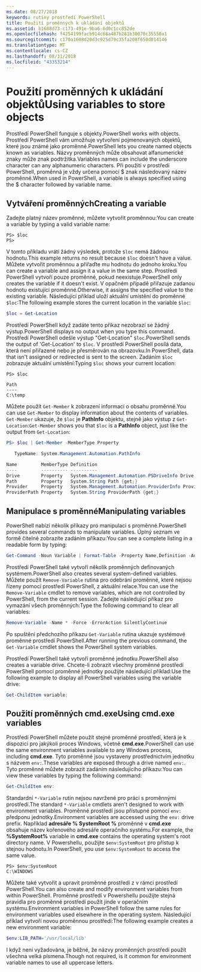 ```yaml
---
ms.date: 08/27/2018
keywords: rutiny prostředí PowerShell
title: Použití proměnných k ukládání objektů
ms.assetid: b1688d73-c173-491e-9ba6-6d0c1cc852de
ms.openlocfilehash: f4254199facb914c68a487b281b30070c35550a1
ms.sourcegitcommit: c170a1608d20d3c925d79c35fa208f650d014146
ms.translationtype: MT
ms.contentlocale: cs-CZ
ms.lasthandoff: 08/31/2018
ms.locfileid: "43353214"
---
```

# <a name="using-variables-to-store-objects"></a><span data-ttu-id="02446-103">Použití proměnných k ukládání objektů</span><span class="sxs-lookup"><span data-stu-id="02446-103">Using variables to store objects</span></span>

<span data-ttu-id="02446-104">Prostředí PowerShell funguje s objekty.</span><span class="sxs-lookup"><span data-stu-id="02446-104">PowerShell works with objects.</span></span> <span data-ttu-id="02446-105">Prostředí PowerShell vám umožňuje vytvoření pojmenovaných objektů, které jsou známé jako proměnné.</span><span class="sxs-lookup"><span data-stu-id="02446-105">PowerShell lets you create named objects known as variables.</span></span>
<span data-ttu-id="02446-106">Názvy proměnných může obsahovat alfanumerické znaky může znak podtržítka.</span><span class="sxs-lookup"><span data-stu-id="02446-106">Variables names can include the underscore character can any alphanumeric characters.</span></span> <span data-ttu-id="02446-107">Při použití v prostředí PowerShell, proměnná je vždy určena pomocí \$ znak následovaný název proměnné.</span><span class="sxs-lookup"><span data-stu-id="02446-107">When used in PowerShell, a variable is always specified using the \$ character followed by variable name.</span></span>

## <a name="creating-a-variable"></a><span data-ttu-id="02446-108">Vytváření proměnných</span><span class="sxs-lookup"><span data-stu-id="02446-108">Creating a variable</span></span>

<span data-ttu-id="02446-109">Zadejte platný název proměnné, můžete vytvořit proměnnou:</span><span class="sxs-lookup"><span data-stu-id="02446-109">You can create a variable by typing a valid variable name:</span></span>

```
PS> $loc
PS>
```

<span data-ttu-id="02446-110">V tomto příkladu vrátí žádný výsledek, protože `$loc` nemá žádnou hodnotu.</span><span class="sxs-lookup"><span data-stu-id="02446-110">This example returns no result because `$loc` doesn't have a value.</span></span> <span data-ttu-id="02446-111">Můžete vytvořit proměnnou a přiřaďte mu hodnotu do jednoho kroku.</span><span class="sxs-lookup"><span data-stu-id="02446-111">You can create a variable and assign it a value in the same step.</span></span> <span data-ttu-id="02446-112">Prostředí PowerShell vytvoří pouze proměnné, pokud neexistuje.</span><span class="sxs-lookup"><span data-stu-id="02446-112">PowerShell only creates the variable if it doesn't exist.</span></span>
<span data-ttu-id="02446-113">V opačném případě přiřazuje zadanou hodnotu existující proměnné.</span><span class="sxs-lookup"><span data-stu-id="02446-113">Otherwise, it assigns the specified value to the existing variable.</span></span> <span data-ttu-id="02446-114">Následující příklad uloží aktuální umístění do proměnné `$loc`:</span><span class="sxs-lookup"><span data-stu-id="02446-114">The following example stores the current location in the variable `$loc`:</span></span>

```powershell
$loc = Get-Location
```

<span data-ttu-id="02446-115">Prostředí PowerShell když zadáte tento příkaz nezobrazí se žádný výstup.</span><span class="sxs-lookup"><span data-stu-id="02446-115">PowerShell displays no output when you type this command.</span></span> <span data-ttu-id="02446-116">Prostředí PowerShell odešle výstup "Get-Location" `$loc`.</span><span class="sxs-lookup"><span data-stu-id="02446-116">PowerShell sends the output of 'Get-Location' to `$loc`.</span></span> <span data-ttu-id="02446-117">V prostředí PowerShell posílá data, která není přiřazené nebo je přesměrován na obrazovku.</span><span class="sxs-lookup"><span data-stu-id="02446-117">In PowerShell, data that isn't assigned or redirected is sent to the screen.</span></span> <span data-ttu-id="02446-118">Zadáním `$loc` zobrazuje aktuální umístění:</span><span class="sxs-lookup"><span data-stu-id="02446-118">Typing `$loc` shows your current location:</span></span>

```
PS> $loc

Path
----
C:\temp
```

<span data-ttu-id="02446-119">Můžete použít `Get-Member` k zobrazení informací o obsahu proměnné.</span><span class="sxs-lookup"><span data-stu-id="02446-119">You can use `Get-Member` to display information about the contents of variables.</span></span> <span data-ttu-id="02446-120">`Get-Member` ukazuje, že `$loc` je **PathInfo** objektu, stejně jako výstup z `Get-Location`:</span><span class="sxs-lookup"><span data-stu-id="02446-120">`Get-Member` shows you that `$loc` is a **PathInfo** object, just like the output from `Get-Location`:</span></span>

```powershell
PS> $loc | Get-Member -MemberType Property

   TypeName: System.Management.Automation.PathInfo

Name         MemberType Definition
----         ---------- ----------
Drive        Property   System.Management.Automation.PSDriveInfo Drive {get;}
Path         Property   System.String Path {get;}
Provider     Property   System.Management.Automation.ProviderInfo Provider {...
ProviderPath Property   System.String ProviderPath {get;}
```

## <a name="manipulating-variables"></a><span data-ttu-id="02446-121">Manipulace s proměnné</span><span class="sxs-lookup"><span data-stu-id="02446-121">Manipulating variables</span></span>

<span data-ttu-id="02446-122">PowerShell nabízí několik příkazy pro manipulaci s proměnné.</span><span class="sxs-lookup"><span data-stu-id="02446-122">PowerShell provides several commands to manipulate variables.</span></span> <span data-ttu-id="02446-123">Úplný seznam ve formě čitelné zobrazíte zadáním příkazu:</span><span class="sxs-lookup"><span data-stu-id="02446-123">You can see a complete listing in a readable form by typing:</span></span>

```powershell
Get-Command -Noun Variable | Format-Table -Property Name,Definition -AutoSize -Wrap
```

<span data-ttu-id="02446-124">Prostředí PowerShell také vytvoří několik proměnných definovaných systémem.</span><span class="sxs-lookup"><span data-stu-id="02446-124">PowerShell also creates several system-defined variables.</span></span> <span data-ttu-id="02446-125">Můžete použít `Remove-Variable` rutina pro odebrání proměnné, které nejsou řízeny pomocí prostředí PowerShell, z aktuální relace.</span><span class="sxs-lookup"><span data-stu-id="02446-125">You can use the `Remove-Variable` cmdlet to remove variables, which are not controlled by PowerShell, from the current session.</span></span> <span data-ttu-id="02446-126">Zadejte následující příkaz pro vymazání všech proměnných:</span><span class="sxs-lookup"><span data-stu-id="02446-126">Type the following command to clear all variables:</span></span>

```powershell
Remove-Variable -Name * -Force -ErrorAction SilentlyContinue
```

<span data-ttu-id="02446-127">Po spuštění předchozího příkazu `Get-Variable` rutina ukazuje systémové proměnné prostředí PowerShell.</span><span class="sxs-lookup"><span data-stu-id="02446-127">After running the previous command, the `Get-Variable` cmdlet shows the PowerShell system variables.</span></span>

<span data-ttu-id="02446-128">Prostředí PowerShell také vytvoří proměnné jednotku.</span><span class="sxs-lookup"><span data-stu-id="02446-128">PowerShell also creates a variable drive.</span></span> <span data-ttu-id="02446-129">Chcete-li zobrazit všechny proměnné prostředí PowerShell pomocí proměnné jednotky použijte následující příklad:</span><span class="sxs-lookup"><span data-stu-id="02446-129">Use the following example to display all PowerShell variables using the variable drive:</span></span>

```powershell
Get-ChildItem variable:
```

## <a name="using-cmdexe-variables"></a><span data-ttu-id="02446-130">Použití proměnných cmd.exe</span><span class="sxs-lookup"><span data-stu-id="02446-130">Using cmd.exe variables</span></span>

<span data-ttu-id="02446-131">Prostředí PowerShell můžete použít stejné proměnné prostředí, která je k dispozici pro jakýkoli proces Windows, včetně **cmd.exe**.</span><span class="sxs-lookup"><span data-stu-id="02446-131">PowerShell can use the same environment variables available to any Windows process, including **cmd.exe**.</span></span> <span data-ttu-id="02446-132">Tyto proměnné jsou vystaveny prostřednictvím jednotku s názvem `env:`.</span><span class="sxs-lookup"><span data-stu-id="02446-132">These variables are exposed through a drive named `env:`.</span></span> <span data-ttu-id="02446-133">Tyto proměnné můžete zobrazit zadáním následujícího příkazu:</span><span class="sxs-lookup"><span data-stu-id="02446-133">You can view these variables by typing the following command:</span></span>

```powershell
Get-ChildItem env:
```

<span data-ttu-id="02446-134">Standardní `*-Variable` rutin nejsou navržené pro práci s proměnnými prostředí.</span><span class="sxs-lookup"><span data-stu-id="02446-134">The standard `*-Variable` cmdlets aren't designed to work with environment variables.</span></span> <span data-ttu-id="02446-135">Proměnné prostředí jsou přístupné pomocí `env:` předponu jednotky.</span><span class="sxs-lookup"><span data-stu-id="02446-135">Environment variables are accessed using the `env:` drive prefix.</span></span> <span data-ttu-id="02446-136">Například **adresáře % SystemRoot %** proměnné v **cmd.exe** obsahuje název kořenového adresáře operačního systému.</span><span class="sxs-lookup"><span data-stu-id="02446-136">For example, the **%SystemRoot%** variable in **cmd.exe** contains the operating system's root directory name.</span></span> <span data-ttu-id="02446-137">V Powershellu, použijte `$env:SystemRoot` pro přístup k stejnou hodnotu.</span><span class="sxs-lookup"><span data-stu-id="02446-137">In PowerShell, you use `$env:SystemRoot` to access the same value.</span></span>

```
PS> $env:SystemRoot
C:\WINDOWS
```

<span data-ttu-id="02446-138">Můžete také vytvořit a upravit proměnné prostředí z v rámci prostředí PowerShell.</span><span class="sxs-lookup"><span data-stu-id="02446-138">You can also create and modify environment variables from within PowerShell.</span></span> <span data-ttu-id="02446-139">Proměnné prostředí v Powershellu použijte stejná pravidla pro proměnné prostředí použít jinde v operačním systému.</span><span class="sxs-lookup"><span data-stu-id="02446-139">Environment variables in PowerShell follow the same rules for environment variables used elsewhere in the operating system.</span></span> <span data-ttu-id="02446-140">Následující příklad vytvoří novou proměnnou prostředí:</span><span class="sxs-lookup"><span data-stu-id="02446-140">The following example creates a new environment variable:</span></span>

```powershell
$env:LIB_PATH='/usr/local/lib'
```

<span data-ttu-id="02446-141">I když není vyžadována, je běžné, že názvy proměnných prostředí použít všechna velká písmena.</span><span class="sxs-lookup"><span data-stu-id="02446-141">Though not required, is it common for environment variable names to use all uppercase letters.</span></span>